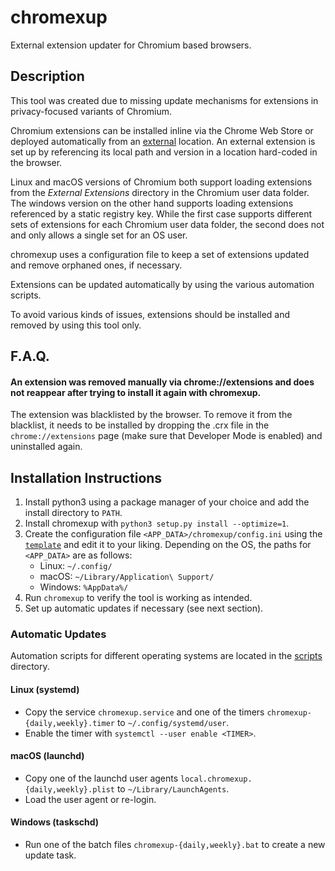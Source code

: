 # chromexup

External extension updater for Chromium based browsers.

## Description

This tool was created due to missing update mechanisms for extensions in privacy-focused variants of Chromium.

Chromium extensions can be installed inline via the Chrome Web Store or deployed automatically from an [external](https://developer.chrome.com/apps/external_extensions) location. An external extension is set up by referencing its local path and version in a location hard-coded in the browser.

Linux and macOS versions of Chromium both support loading extensions from the *External Extensions* directory in the Chromium user data folder. The windows version on the other hand supports loading extensions referenced by a static registry key. While the first case supports different sets of extensions for each Chromium user data folder, the second does not and only allows a single set for an OS user.

chromexup uses a configuration file to keep a set of extensions updated and remove orphaned ones, if necessary.

Extensions can be updated automatically by using the various automation scripts.

To avoid various kinds of issues, extensions should be installed and removed by using this tool only.

## F.A.Q.

#### An extension was removed manually via chrome://extensions and does not reappear after trying to install it again with chromexup.
The extension was blacklisted by the browser. To remove it from the blacklist, it needs to be installed by dropping the .crx file in the `chrome://extensions` page (make sure that Developer Mode is enabled) and uninstalled again.

## Installation Instructions

1. Install python3 using a package manager of your choice and add the install directory to `PATH`.
2. Install chromexup with `python3 setup.py install --optimize=1`.
3. Create the configuration file `<APP_DATA>/chromexup/config.ini` using the [`template`](config.ini.example) and edit it to your liking. Depending on the OS, the paths for `<APP_DATA>` are as follows:
    - Linux: `~/.config/`
    - macOS: `~/Library/Application\ Support/`
    - Windows: `%AppData%/`
4. Run `chromexup` to verify the tool is working as intended.
5. Set up automatic updates if necessary (see next section).

### Automatic Updates

Automation scripts for different operating systems are located in the [scripts](scripts) directory.

#### Linux (systemd)
- Copy the service `chromexup.service` and one of the timers `chromexup-{daily,weekly}.timer` to `~/.config/systemd/user`.
- Enable the timer with `systemctl --user enable <TIMER>`.

#### macOS (launchd)
- Copy one of the launchd user agents `local.chromexup.{daily,weekly}.plist` to `~/Library/LaunchAgents`.
- Load the user agent or re-login.

#### Windows (taskschd)
- Run one of the batch files `chromexup-{daily,weekly}.bat` to create a new update task.
